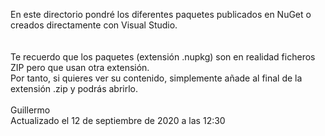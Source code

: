 En este directorio pondré los diferentes paquetes publicados en NuGet o creados directamente con Visual Studio.<br>
<br>
<br>
Te recuerdo que los paquetes (extensión .nupkg) son en realidad ficheros ZIP pero que usan otra extensión.<br>
Por tanto, si quieres ver su contenido, simplemente añade al final de la extensión .zip y podrás abrirlo.<br>
<br>
Guillermo<br>
Actualizado el 12 de septiembre de 2020 a las 12:30
